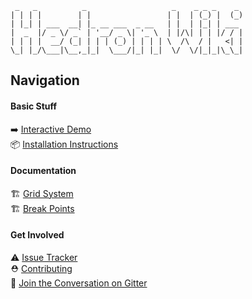```
 _   _          _                   _    _ _ _    _ 
| | | |        | |                 | |  | (_) |  (_)
| |_| | ___  __| |_ __ ___  _ __   | |  | |_| | ___ 
|  _  |/ _ \/ _` | '__/ _ \| '_ \  | |/\| | | |/ / |
| | | |  __/ (_| | | | (_) | | | | \  /\  / |   <| |
\_| |_/\___|\__,_|_|  \___/|_| |_|  \/  \/|_|_|\_\_|
```

## Navigation

#### Basic Stuff

➡️ [Interactive Demo][demo]  
📦 [Installation Instructions][install]

#### Documentation

🏗 [Grid System][grid]  
🏗 [Break Points][breakpoints]

#### Get Involved

⚠️ [Issue Tracker][issues]  
⛑ [Contributing][contributing]  
💬 [Join the Conversation on Gitter][gitter]

[demo]: http://www.webpackbin.com/V1zqQ_gZf
[install]: https://github.com/JSBros/hedron#installation
[grid]: https://github.com/JSBros/hedron/wiki/Grid-System
[breakpoints]: https://github.com/JSBros/hedron/wiki/BreakPoints
[issues]: https://github.com/JSBros/hedron/issues
[contributing]: https://github.com/JSBros/hedron#contributing
[gitter]: https://gitter.im/JSBros/hedron